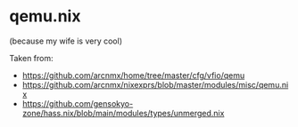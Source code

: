# qemu.nix
(because my wife is very cool)

Taken from:

* https://github.com/arcnmx/home/tree/master/cfg/vfio/qemu
* https://github.com/arcnmx/nixexprs/blob/master/modules/misc/qemu.nix
* https://github.com/gensokyo-zone/hass.nix/blob/main/modules/types/unmerged.nix